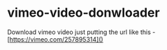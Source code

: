 # vimeo-video-donwloader
Download vimeo video just putting the url like this - [https://vimeo.com/257895314]()
